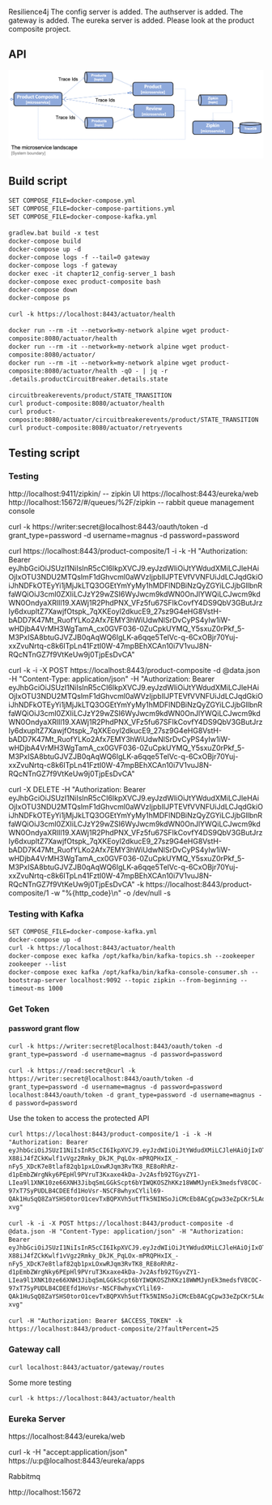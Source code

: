 Resilience4j
The config server is added.
The authserver is added.
The gateway is added.
The eureka server is added. Please look at the product composite project. 


## API 

![zipkin](../imgs/0006d41f-9f89-4f39-a1ca-8d3971451602.png)


## Build script
```
SET COMPOSE_FILE=docker-compose.yml
SET COMPOSE_FILE=docker-compose-partitions.yml
SET COMPOSE_FILE=docker-compose-kafka.yml

gradlew.bat build -x test
docker-compose build
docker-compose up -d
docker-compose logs -f --tail=0 gateway
docker-compose logs -f gateway
docker exec -it chapter12_config-server_1 bash
docker-compose exec product-composite bash
docker-compose down
docker-compose ps

curl -k https://localhost:8443/actuator/health

docker run --rm -it --network=my-network alpine wget product-composite:8080/actuator/health
docker run --rm -it --network=my-network alpine wget product-composite:8080/actuator/
docker run --rm -it --network=my-network alpine wget product-composite:8080/actuator/health -qO - | jq -r .details.productCircuitBreaker.details.state

circuitbreakerevents/product/STATE_TRANSITION
curl product-composite:8080/actuator/health
curl product-composite:8080/actuator/circuitbreakerevents/product/STATE_TRANSITION 
curl product-composite:8080/actuator/retryevents
```
##  Testing script

### Testing
http://localhost:9411/zipkin/   -- zipkin UI
https://localhost:8443/eureka/web 
http://localhost:15672/#/queues/%2F/zipkin -- rabbit queue management console

curl -k https://writer:secret@localhost:8443/oauth/token -d grant_type=password -d username=magnus -d password=password

curl https://localhost:8443/product-composite/1 -i -k -H "Authorization: Bearer eyJhbGciOiJSUzI1NiIsInR5cCI6IkpXVCJ9.eyJzdWIiOiJtYWdudXMiLCJleHAiOjIxOTU3NDU2MTQsImF1dGhvcml0aWVzIjpbIlJPTEVfVVNFUiJdLCJqdGkiOiJhNDFkOTEyYi1jMjJkLTQ3OGEtYmYyMy1hMDFlNDBiNzQyZGYiLCJjbGllbnRfaWQiOiJ3cml0ZXIiLCJzY29wZSI6WyJwcm9kdWN0OnJlYWQiLCJwcm9kdWN0OndyaXRlIl19.XAWj1R2PhdPNX_VFz5fu67SFIkCovfY4DS9QbV3GButJrzIy6dxupltZ7XawjfOtspk_7qXKEoyl2dkucE9_27sz9G4eHG8VstH-bADD7K47Mt_RuofYLKo2Afx7EMY3hWiUdwNlSrDvCyPS4yIw1iW-wHDjbA4VrMH3WgTamA_cx0GVF036-0ZuCpkUYMQ_Y5sxuZ0rPkf_5-M3PxISA8btuGJVZJB0qAqWQ6IgLK-a6qqe5TelVc-q-6CxOBjr70Yuj-xxZvuNrtq-c8k6lTpLn41FztI0W-47mpBEhXCAn10i7V1vuJ8N-RQcNTnGZ7f9VtKeUw9j0TjpEsDvCA" 

curl -k -i -X POST https://localhost:8443/product-composite -d @data.json -H "Content-Type: application/json" -H "Authorization: Bearer eyJhbGciOiJSUzI1NiIsInR5cCI6IkpXVCJ9.eyJzdWIiOiJtYWdudXMiLCJleHAiOjIxOTU3NDU2MTQsImF1dGhvcml0aWVzIjpbIlJPTEVfVVNFUiJdLCJqdGkiOiJhNDFkOTEyYi1jMjJkLTQ3OGEtYmYyMy1hMDFlNDBiNzQyZGYiLCJjbGllbnRfaWQiOiJ3cml0ZXIiLCJzY29wZSI6WyJwcm9kdWN0OnJlYWQiLCJwcm9kdWN0OndyaXRlIl19.XAWj1R2PhdPNX_VFz5fu67SFIkCovfY4DS9QbV3GButJrzIy6dxupltZ7XawjfOtspk_7qXKEoyl2dkucE9_27sz9G4eHG8VstH-bADD7K47Mt_RuofYLKo2Afx7EMY3hWiUdwNlSrDvCyPS4yIw1iW-wHDjbA4VrMH3WgTamA_cx0GVF036-0ZuCpkUYMQ_Y5sxuZ0rPkf_5-M3PxISA8btuGJVZJB0qAqWQ6IgLK-a6qqe5TelVc-q-6CxOBjr70Yuj-xxZvuNrtq-c8k6lTpLn41FztI0W-47mpBEhXCAn10i7V1vuJ8N-RQcNTnGZ7f9VtKeUw9j0TjpEsDvCA"

curl -X DELETE -H "Authorization: Bearer eyJhbGciOiJSUzI1NiIsInR5cCI6IkpXVCJ9.eyJzdWIiOiJtYWdudXMiLCJleHAiOjIxOTU3NDU2MTQsImF1dGhvcml0aWVzIjpbIlJPTEVfVVNFUiJdLCJqdGkiOiJhNDFkOTEyYi1jMjJkLTQ3OGEtYmYyMy1hMDFlNDBiNzQyZGYiLCJjbGllbnRfaWQiOiJ3cml0ZXIiLCJzY29wZSI6WyJwcm9kdWN0OnJlYWQiLCJwcm9kdWN0OndyaXRlIl19.XAWj1R2PhdPNX_VFz5fu67SFIkCovfY4DS9QbV3GButJrzIy6dxupltZ7XawjfOtspk_7qXKEoyl2dkucE9_27sz9G4eHG8VstH-bADD7K47Mt_RuofYLKo2Afx7EMY3hWiUdwNlSrDvCyPS4yIw1iW-wHDjbA4VrMH3WgTamA_cx0GVF036-0ZuCpkUYMQ_Y5sxuZ0rPkf_5-M3PxISA8btuGJVZJB0qAqWQ6IgLK-a6qqe5TelVc-q-6CxOBjr70Yuj-xxZvuNrtq-c8k6lTpLn41FztI0W-47mpBEhXCAn10i7V1vuJ8N-RQcNTnGZ7f9VtKeUw9j0TjpEsDvCA" -k https://localhost:8443/product-composite/1 -w "%{http_code}\n" -o /dev/null -s

### Testing with Kafka

```
SET COMPOSE_FILE=docker-compose-kafka.yml
docker-compose up -d
curl -k https://localhost:8443/actuator/health
docker-compose exec kafka /opt/kafka/bin/kafka-topics.sh --zookeeper zookeeper --list
docker-compose exec kafka /opt/kafka/bin/kafka-console-consumer.sh --bootstrap-server localhost:9092 --topic zipkin --from-beginning --timeout-ms 1000
```




### Get Token
#### password grant flow
```
curl -k https://writer:secret@localhost:8443/oauth/token -d grant_type=password -d username=magnus -d password=password 

curl -k https://read:secret@curl -k https://writer:secret@localhost:8443/oauth/token -d grant_type=password -d username=magnus -d password=password localhost:8443/oauth/token -d grant_type=password -d username=magnus -d password=password 
```
Use the token to access the protected API
```
curl https://localhost:8443/product-composite/1 -i -k -H "Authorization: Bearer eyJhbGciOiJSUzI1NiIsInR5cCI6IkpXVCJ9.eyJzdWIiOiJtYWdudXMiLCJleHAiOjIxOTU2OTE2NDksImF1dGhvcml0aWVzIjpbIlJPTEVfVVNFUiJdLCJqdGkiOiIwNzZkZDMyMC00NTBlLTQxYjYtYWYyOC02YTE1NTM3ZjBmNDAiLCJjbGllbnRfaWQiOiJ3cml0ZXIiLCJzY29wZSI6WyJwcm9kdWN0OnJlYWQiLCJwcm9kdWN0OndyaXRlIl19.VTXCI-X88iJ4fZCkKwlf1vVgz2Rmky_DkJK_PqLOx-mPRQPHxIX_-nFy5_XDcK7e8tlaf82qb1pxLOxwRJqm3RvTK8_RE8oRhRz-d1pEmbZWrgNky6PEpHl9PVruT3Kxaxe4kDa-Jv2Asfb92TGyvZY1-LIea9l1XNK10ze66XNH3JibqSmLGGkScpt6bYIWQKOSZhKKz18WWMJynEk3medsfV8COC-97xT7SyPUDLB4CDEEfd1HoVsr-NSCF8whyxCYlil69-QAk1HuSqQ8ZaYSHS0torO1cevTxBQPXVh5utfTk5NINSoJiCMcEb8ACgCpw33eZpCKr5LAqZ-xvg" 

curl -k -i -X POST https://localhost:8443/product-composite -d @data.json -H "Content-Type: application/json" -H "Authorization: Bearer eyJhbGciOiJSUzI1NiIsInR5cCI6IkpXVCJ9.eyJzdWIiOiJtYWdudXMiLCJleHAiOjIxOTU2OTE2NDksImF1dGhvcml0aWVzIjpbIlJPTEVfVVNFUiJdLCJqdGkiOiIwNzZkZDMyMC00NTBlLTQxYjYtYWYyOC02YTE1NTM3ZjBmNDAiLCJjbGllbnRfaWQiOiJ3cml0ZXIiLCJzY29wZSI6WyJwcm9kdWN0OnJlYWQiLCJwcm9kdWN0OndyaXRlIl19.VTXCI-X88iJ4fZCkKwlf1vVgz2Rmky_DkJK_PqLOx-mPRQPHxIX_-nFy5_XDcK7e8tlaf82qb1pxLOxwRJqm3RvTK8_RE8oRhRz-d1pEmbZWrgNky6PEpHl9PVruT3Kxaxe4kDa-Jv2Asfb92TGyvZY1-LIea9l1XNK10ze66XNH3JibqSmLGGkScpt6bYIWQKOSZhKKz18WWMJynEk3medsfV8COC-97xT7SyPUDLB4CDEEfd1HoVsr-NSCF8whyxCYlil69-QAk1HuSqQ8ZaYSHS0torO1cevTxBQPXVh5utfTk5NINSoJiCMcEb8ACgCpw33eZpCKr5LAqZ-xvg"

curl -H "Authorization: Bearer $ACCESS_TOKEN" -k https://localhost:8443/product-composite/2?faultPercent=25

```

### Gateway call
```
curl localhost:8443/actuator/gateway/routes 
```

Some more testing

```
curl -k https://localhost:8443/actuator/health

```

### Eureka Server
https://localhost:8443/eureka/web

curl -k -H "accept:application/json" https://u:p@localhost:8443/eureka/apps

Rabbitmq

http://localhost:15672


